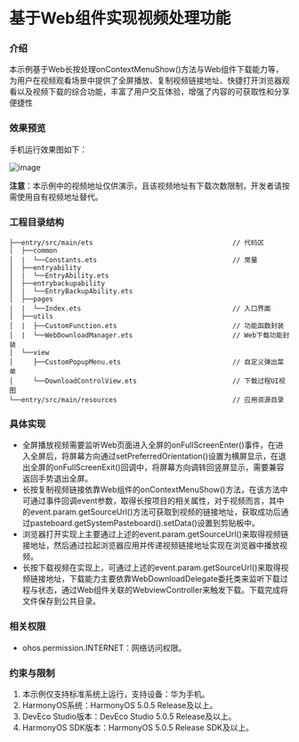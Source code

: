 # 基于Web组件实现视频处理功能

### 介绍

本示例基于Web长按处理onContextMenuShow()方法与Web组件下载能力等，为用户在视频观看场景中提供了全屏播放、复制视频链接地址、快捷打开浏览器观看以及视频下载的综合功能，丰富了用户交互体验，增强了内容的可获取性和分享便捷性

### 效果预览

手机运行效果图如下：

![image](screenshots/device/phone.gif)

**注意**：本示例中的视频地址仅供演示，且该视频地址有下载次数限制，开发者请按需使用自有视频地址替代。

### 工程目录结构

```
├──entry/src/main/ets                                   // 代码区
│  ├──common
│  |  └──Constants.ets                                  // 常量
│  ├──entryability
│  |  └──EntryAbility.ets
│  ├──entrybackupability
│  |  └──EntryBackupAbility.ets
│  ├──pages
│  |  └──Index.ets                                      // 入口界面
│  ├──utils
│  |  ├──CustomFunction.ets                             // 功能函数封装
│  |  └──WebDownloadManager.ets                         // Web下载功能封装
│  └──view
│     ├──CustomPopupMenu.ets                            // 自定义弹出菜单
│     └──DownloadControlView.ets                        // 下载过程UI视图
└──entry/src/main/resources                             // 应用资源目录
```

### 具体实现
* 全屏播放视频需要监听Web页面进入全屏的onFullScreenEnter()事件，在进入全屏后，将屏幕方向通过setPreferredOrientation()设置为横屏显示，在退出全屏的onFullScreenExit()回调中，将屏幕方向调转回竖屏显示，需要兼容返回手势退出全屏。
* 长按复制视频链接依靠Web组件的onContextMenuShow()方法，在该方法中可通过事件回调event参数，取得长按项目的相关属性，对于视频而言，其中的event.param.getSourceUrl()方法可获取到视频的链接地址，获取成功后通过pasteboard.getSystemPasteboard().setData()设置到剪贴板中。
* 浏览器打开实现上主要通过上述的event.param.getSourceUrl()来取得视频链接地址，然后通过拉起浏览器应用并传递视频链接地址实现在浏览器中播放视频。
* 长按下载视频在实现上，可通过上述的event.param.getSourceUrl()来取得视频链接地址，下载能力主要依靠WebDownloadDelegate委托类来监听下载过程与状态，通过Web组件关联的WebviewController来触发下载。下载完成将文件保存到公共目录。

### 相关权限

* ohos.permission.INTERNET：网络访问权限。

### 约束与限制

1. 本示例仅支持标准系统上运行，支持设备：华为手机。
2. HarmonyOS系统：HarmonyOS 5.0.5 Release及以上。
3. DevEco Studio版本：DevEco Studio 5.0.5 Release及以上。
4. HarmonyOS SDK版本：HarmonyOS 5.0.5 Release SDK及以上。